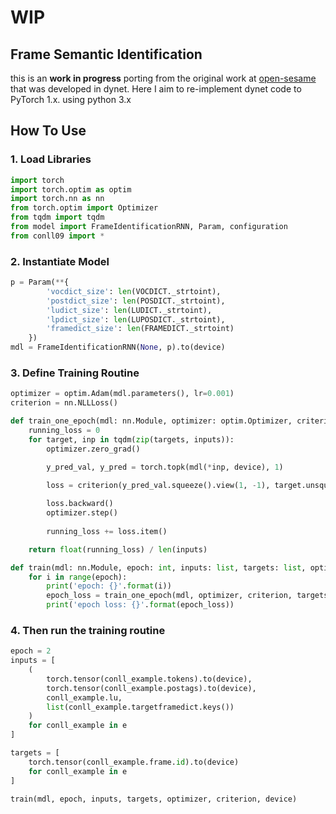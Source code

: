 # WIP
## Frame Semantic Identification
this is an **work in progress** porting from the original work at [open-sesame](https://github.com/swabhs/open-sesame) that was developed in dynet. 
Here I aim to re-implement dynet code to PyTorch 1.x. using python 3.x

## How To Use
### 1. Load Libraries
```python
import torch
import torch.optim as optim
import torch.nn as nn
from torch.optim import Optimizer
from tqdm import tqdm
from model import FrameIdentificationRNN, Param, configuration
from conll09 import *
```
### 2. Instantiate Model
```python
p = Param(**{
        'vocdict_size': len(VOCDICT._strtoint),
        'postdict_size': len(POSDICT._strtoint),
        'ludict_size': len(LUDICT._strtoint),
        'lpdict_size': len(LUPOSDICT._strtoint),
        'framedict_size': len(FRAMEDICT._strtoint)
    })
mdl = FrameIdentificationRNN(None, p).to(device)
```

### 3. Define Training Routine
```python
optimizer = optim.Adam(mdl.parameters(), lr=0.001)
criterion = nn.NLLLoss()

def train_one_epoch(mdl: nn.Module, optimizer: optim.Optimizer, criterion, targets: list, inputs: list, device: str):
    running_loss = 0
    for target, inp in tqdm(zip(targets, inputs)):
        optimizer.zero_grad()

        y_pred_val, y_pred = torch.topk(mdl(*inp, device), 1)
        
        loss = criterion(y_pred_val.squeeze().view(1, -1), target.unsqueeze(0))

        loss.backward()
        optimizer.step()
        
        running_loss += loss.item()

    return float(running_loss) / len(inputs)

def train(mdl: nn.Module, epoch: int, inputs: list, targets: list, optimizer: optim.Optimizer, criterion, device: str):
    for i in range(epoch):
        print('epoch: {}'.format(i))
        epoch_loss = train_one_epoch(mdl, optimizer, criterion, targets, inputs, device)
        print('epoch loss: {}'.format(epoch_loss))
```

### 4. Then run the training routine
```python
epoch = 2
inputs = [
    (
        torch.tensor(conll_example.tokens).to(device),
        torch.tensor(conll_example.postags).to(device),
        conll_example.lu,
        list(conll_example.targetframedict.keys())
    )
    for conll_example in e
]

targets = [
    torch.tensor(conll_example.frame.id).to(device)
    for conll_example in e
]

train(mdl, epoch, inputs, targets, optimizer, criterion, device)

```